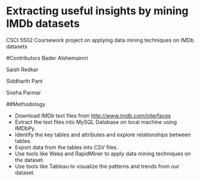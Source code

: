 # Extracting useful insights by mining IMDb datasets
CSCI 5502 Coursework project on applying data mining techniques on IMDb datasets


#Contributors
Bader Alshemaimri

Saish Redkar

Siddharth Pant

Sneha Parmar

##Methodology
 - Download IMDb text files from http://www.imdb.com/interfaces
 - Extract the text files into MySQL Database on local machine using IMDbPy.
 - Identify the key tables and attributes and explore relationships between tables.
 - Export data from the tables into CSV files.
 - Use tools like Weka and RapidMiner to apply data mining techniques on the dataset.
 - Use tools like Tableau to visualize the patterns and trends from our dataset.
